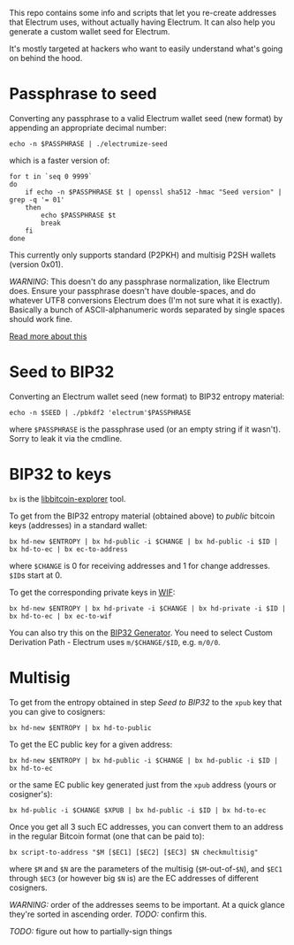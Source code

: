 This repo contains some info and scripts that let you re-create addresses
that Electrum uses, without actually having Electrum. It can also help
you generate a custom wallet seed for Electrum.

It's mostly targeted at hackers who want to easily understand what's going
on behind the hood.

# Passphrase to seed
Converting any passphrase to a valid Electrum wallet seed (new format) by
appending an appropriate decimal number:

```
echo -n $PASSPHRASE | ./electrumize-seed
```

which is a faster version of:

```
for t in `seq 0 9999`
do
	if echo -n $PASSPHRASE $t | openssl sha512 -hmac "Seed version" | grep -q '= 01'
	then
		echo $PASSPHRASE $t
		break
	fi
done
```

This currently only supports standard (P2PKH) and multisig P2SH wallets
(version 0x01).

*WARNING*: This doesn't do any passphrase normalization, like Electrum does.
Ensure your passphrase doesn't have double-spaces, and do whatever UTF8
conversions Electrum does (I'm not sure what it is exactly). Basically
a bunch of ASCII-alphanumeric words separated by single spaces should work
fine.

[Read more about this](http://electrum.readthedocs.io/en/latest/seedphrase.html)

# Seed to BIP32
Converting an Electrum wallet seed (new format) to BIP32 entropy material:

```
echo -n $SEED | ./pbkdf2 'electrum'$PASSPHRASE
```

where `$PASSPHRASE` is the passphrase used (or an empty string if it wasn't).
Sorry to leak it via the cmdline.

# BIP32 to keys
`bx` is the [libbitcoin-explorer](https://github.com/libbitcoin/libbitcoin-explorer) tool.

To get from the BIP32 entropy material (obtained above) to *public* bitcoin
keys (addresses) in a standard wallet:

```
bx hd-new $ENTROPY | bx hd-public -i $CHANGE | bx hd-public -i $ID | bx hd-to-ec | bx ec-to-address
```
where `$CHANGE` is 0 for receiving addresses and 1 for change addresses.
`$ID`s start at 0.

To get the corresponding private keys in [WIF](https://en.bitcoin.it/wiki/Wallet_import_format):
```
bx hd-new $ENTROPY | bx hd-private -i $CHANGE | bx hd-private -i $ID | bx hd-to-ec | bx ec-to-wif
```

You can also try this on the [BIP32 Generator](http://bip32.org/). You need
to select Custom Derivation Path - Electrum uses `m/$CHANGE/$ID`, e.g. `m/0/0`.

# Multisig
To get from the entropy obtained in step *Seed to BIP32* to the `xpub` key that
you can give to cosigners:
```
bx hd-new $ENTROPY | bx hd-to-public
```

To get the EC public key for a given address:

```
bx hd-new $ENTROPY | bx hd-public -i $CHANGE | bx hd-public -i $ID | bx hd-to-ec
```

or the same EC public key generated just from the `xpub` address (yours
or cosigner's):

```
bx hd-public -i $CHANGE $XPUB | bx hd-public -i $ID | bx hd-to-ec
```

Once you get all 3 such EC addresses, you can convert them to an address
in the regular Bitcoin format (one that can be paid to):

```
bx script-to-address "$M [$EC1] [$EC2] [$EC3] $N checkmultisig"
```

where `$M` and `$N` are the parameters of the multisig (`$M`-out-of-`$N`),
and `$EC1` through `$EC3` (or however big `$N` is) are the EC addresses
of different cosigners.

*WARNING:* order of the addresses seems to be important. At a quick glance
they're sorted in ascending order. *TODO:* confirm this.

*TODO:* figure out how to partially-sign things
